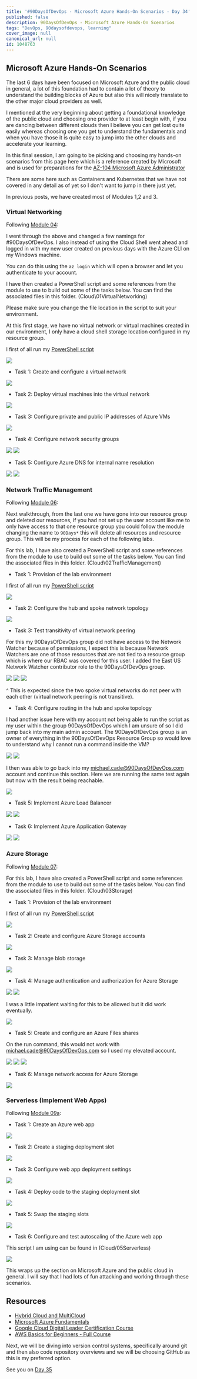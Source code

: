 ```yaml
---
title: '#90DaysOfDevOps - Microsoft Azure Hands-On Scenarios - Day 34'
published: false
description: 90DaysOfDevOps - Microsoft Azure Hands-On Scenarios
tags: "DevOps, 90daysofdevops, learning"
cover_image: null
canonical_url: null
id: 1048763
---
```

## Microsoft Azure Hands-On Scenarios

The last 6 days have been focused on Microsoft Azure and the public cloud in general, a lot of this foundation had to contain a lot of theory to understand the building blocks of Azure but also this will nicely translate to the other major cloud providers as well. 

I mentioned at the very beginning about getting a foundational knowledge of the public cloud and choosing one provider to at least begin with, if you are dancing between different clouds then I believe you can get lost quite easily whereas choosing one you get to understand the fundamentals and when you have those it is quite easy to jump into the other clouds and accelerate your learning. 

In this final session, I am going to be picking and choosing my hands-on scenarios from this page here which is a reference created by Microsoft and is used for preparations for the [AZ-104 Microsoft Azure Administrator](https://microsoftlearning.github.io/AZ-104-MicrosoftAzureAdministrator/) 

There are some here such as Containers and Kubernetes that we have not covered in any detail as of yet so I don't want to jump in there just yet. 

In previous posts, we have created most of Modules 1,2 and 3. 

### Virtual Networking 
Following [Module 04](https://microsoftlearning.github.io/AZ-104-MicrosoftAzureAdministrator/Instructions/Labs/LAB_04-Implement_Virtual_Networking.html):

I went through the above and changed a few namings for #90DaysOfDevOps. I also instead of using the Cloud Shell went ahead and logged in with my new user created on previous days with the Azure CLI on my Windows machine. 

You can do this using the `az login` which will open a browser and let you authenticate to your account. 

I have then created a PowerShell script and some references from the module to use to build out some of the tasks below. You can find the associated files in this folder.
 (Cloud\01VirtualNetworking) 

 Please make sure you change the file location in the script to suit your environment. 

At this first stage, we have no virtual network or virtual machines created in our environment, I only have a cloud shell storage location configured in my resource group. 

I first of all run my [PowerShell script](Cloud/01VirtualNetworking/Module4_90DaysOfDevOps.ps1)

 ![](Images/Day34_Cloud1.png)
 
- Task 1: Create and configure a virtual network

 ![](Images/Day34_Cloud2.png)

- Task 2: Deploy virtual machines into the virtual network

 ![](Images/Day34_Cloud3.png)

- Task 3: Configure private and public IP addresses of Azure VMs
  
 ![](Images/Day34_Cloud4.png)

- Task 4: Configure network security groups

![](Images/Day34_Cloud5.png)
![](Images/Day34_Cloud6.png)

- Task 5: Configure Azure DNS for internal name resolution

![](Images/Day34_Cloud7.png)
![](Images/Day34_Cloud8.png)

### Network Traffic Management 
Following [Module 06](https://microsoftlearning.github.io/AZ-104-MicrosoftAzureAdministrator/Instructions/Labs/LAB_06-Implement_Network_Traffic_Management.html):

Next walkthrough, from the last one we have gone into our resource group and deleted our resources, if you had not set up the user account like me to only have access to that one resource group you could follow the module changing the name to `90Days*` this will delete all resources and resource group. This will be my process for each of the following labs. 

For this lab, I have also created a PowerShell script and some references from the module to use to build out some of the tasks below. You can find the associated files in this folder.
 (Cloud\02TrafficManagement) 

- Task 1: Provision of the lab environment

I first of all run my [PowerShell script](Cloud/02TrafficManagement/Mod06_90DaysOfDevOps.ps1)

![](Images/Day34_Cloud9.png)

- Task 2: Configure the hub and spoke network topology

![](Images/Day34_Cloud10.png)

- Task 3: Test transitivity of virtual network peering

For this my 90DaysOfDevOps group did not have access to the Network Watcher because of permissions, I expect this is because Network Watchers are one of those resources that are not tied to a resource group which is where our RBAC was covered for this user. I added the East US Network Watcher contributor role to the 90DaysOfDevOps group. 

![](Images/Day34_Cloud11.png)
![](Images/Day34_Cloud12.png)
![](Images/Day34_Cloud13.png)

^  This is expected since the two spoke virtual networks do not peer with each other (virtual network peering is not transitive).

- Task 4: Configure routing in the hub and spoke topology

I had another issue here with my account not being able to run the script as my user within the group 90DaysOfDevOps which I am unsure of so I did jump back into my main admin account. The 90DaysOfDevOps group is an owner of everything in the 90DaysOfDevOps Resource Group so would love to understand why I cannot run a command inside the VM? 

![](Images/Day34_Cloud14.png)
![](Images/Day34_Cloud15.png)

I then was able to go back into my michael.cade@90DaysOfDevOps.com account and continue this section. Here we are running the same test again but now with the result being reachable. 

![](Images/Day34_Cloud16.png)

- Task 5: Implement Azure Load Balancer

![](Images/Day34_Cloud17.png)
![](Images/Day34_Cloud18.png)

- Task 6: Implement Azure Application Gateway

![](Images/Day34_Cloud19.png)
![](Images/Day34_Cloud20.png)

### Azure Storage 
Following [Module 07](https://microsoftlearning.github.io/AZ-104-MicrosoftAzureAdministrator/Instructions/Labs/LAB_07-Manage_Azure_Storage.html):

For this lab, I have also created a PowerShell script and some references from the module to use to build out some of the tasks below. You can find the associated files in this folder.
 (Cloud\03Storage) 

- Task 1: Provision of the lab environment

I first of all run my [PowerShell script](Cloud/03Storage/Mod07_90DaysOfDeveOps.ps1)

![](Images/Day34_Cloud21.png)

- Task 2: Create and configure Azure Storage accounts

![](Images/Day34_Cloud22.png)

- Task 3: Manage blob storage

![](Images/Day34_Cloud23.png)

- Task 4: Manage authentication and authorization for Azure Storage

![](Images/Day34_Cloud24.png)
![](Images/Day34_Cloud25.png)

I was a little impatient waiting for this to be allowed but it did work eventually. 

![](Images/Day34_Cloud26.png)

- Task 5: Create and configure an Azure Files shares

On the run command, this would not work with michael.cade@90DaysOfDevOps.com so I used my elevated account. 

![](Images/Day34_Cloud27.png)
![](Images/Day34_Cloud28.png)
![](Images/Day34_Cloud29.png)

- Task 6: Manage network access for Azure Storage

![](Images/Day34_Cloud30.png)

### Serverless (Implement Web Apps)
Following [Module 09a](https://microsoftlearning.github.io/AZ-104-MicrosoftAzureAdministrator/Instructions/Labs/LAB_09a-Implement_Web_Apps.html):

- Task 1: Create an Azure web app

![](Images/Day34_Cloud31.png)

- Task 2: Create a staging deployment slot

![](Images/Day34_Cloud34.png)

- Task 3: Configure web app deployment settings

![](Images/Day34_Cloud33.png)

- Task 4: Deploy code to the staging deployment slot

![](Images/Day34_Cloud32.png)

- Task 5: Swap the staging slots

![](Images/Day34_Cloud35.png)

- Task 6: Configure and test autoscaling of the Azure web app

This script I am using can be found in (Cloud/05Serverless)

![](Images/Day34_Cloud36.png)

This wraps up the section on Microsoft Azure and the public cloud in general. I will say that I had lots of fun attacking and working through these scenarios. 

## Resources 

- [Hybrid Cloud and MultiCloud](https://www.youtube.com/watch?v=qkj5W98Xdvw)
- [Microsoft Azure Fundamentals](https://www.youtube.com/watch?v=NKEFWyqJ5XA&list=WL&index=130&t=12s)
- [Google Cloud Digital Leader Certification Course](https://www.youtube.com/watch?v=UGRDM86MBIQ&list=WL&index=131&t=10s)
- [AWS Basics for Beginners - Full Course](https://www.youtube.com/watch?v=ulprqHHWlng&t=5352s)

Next, we will be diving into version control systems, specifically around git and then also code repository overviews and we will be choosing GitHub as this is my preferred option. 

See you on [Day 35](day35.md)